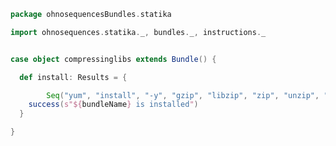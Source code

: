 
```scala
package ohnosequencesBundles.statika

import ohnosequences.statika._, bundles._, instructions._


case object compressinglibs extends Bundle() {

  def install: Results = {

		Seq("yum", "install", "-y", "gzip", "libzip", "zip", "unzip", "zlib*", "bzip2", "lzo", "lzop") ->-
    success(s"${bundleName} is installed")
  }

}

```




[main/scala/compressinglibs.scala]: compressinglibs.scala.md
